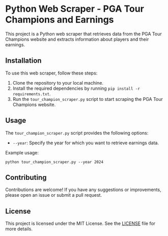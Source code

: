 # Python Web Scraper - PGA Tour Champions and Earnings

This project is a Python web scraper that retrieves data from the PGA Tour Champions website and extracts information about players and their earnings.

## Installation

To use this web scraper, follow these steps:

1. Clone the repository to your local machine.
2. Install the required dependencies by running `pip install -r requirements.txt`.
3. Run the `tour_champion_scraper.py` script to start scraping the PGA Tour Champions website.

## Usage

The `tour_champion_scraper.py` script provides the following options:

- `--year`: Specify the year for which you want to retrieve earnings data.

Example usage:

```
python tour_champion_scraper.py --year 2024
```

## Contributing

Contributions are welcome! If you have any suggestions or improvements, please open an issue or submit a pull request.

## License

This project is licensed under the MIT License. See the [LICENSE](LICENSE) file for more details.
